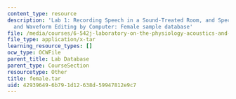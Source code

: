 ```yaml
---
content_type: resource
description: 'Lab 1: Recording Speech in a Sound-Treated Room, and Spectral Analysis
  and Waveform Editing by Computer: Female sample database'
file: /media/courses/6-542j-laboratory-on-the-physiology-acoustics-and-perception-of-speech-fall-2005/429396496b791d12638d59947812e9c7_female.tar
file_type: application/x-tar
learning_resource_types: []
ocw_type: OCWFile
parent_title: Lab Database
parent_type: CourseSection
resourcetype: Other
title: female.tar
uid: 42939649-6b79-1d12-638d-59947812e9c7
---
```

